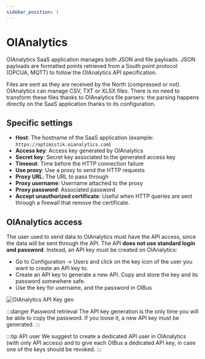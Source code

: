 ```yaml
---
sidebar_position: 1
---
```


# OIAnalytics
OIAnalytics SaaS application manages both JSON and file payloads. JSON payloads are formatted points retrieved from a 
South point protocol (OPCUA, MQTT) to follow the OIAnalytics API specification.

Files are sent as they are received by the North (compressed or not). OIAnalytics can manage CSV, TXT or XLSX files. 
There is no need to transform these files thanks to OIAnalytics file parsers: the parsing happens directly on the SaaS 
application thanks to its configuration.

## Specific settings
- **Host**: The hostname of the SaaS application (example: `https://optimistik.oianalytics.com`)
- **Access key**: Access key generated by OIAnalytics
- **Secret key**: Secret key associated to the generated access key
- **Timeout**: Time before the HTTP connection failure
- **Use proxy**: Use a proxy to send the HTTP requests
- **Proxy URL**: The URL to pass through
- **Proxy username**: Username attached to the proxy
- **Proxy password**: Associated password
- **Accept unauthorized certificate**: Useful when HTTP queries are sent through a firewall that remove the certificate.

## OIAnalytics access
The user used to send data to OIAnalytics must have the API access, since the data will be sent through the API. The API
**does not use standard login and password**. Instead, an API key must be created on OIAnalytics:
- Go to Configuration -> Users and click on the key icon of the user you want to create an API key to.
- Create an API key to generate a new API. Copy and store the key and its password somewhere safe.
- Use the key for username, and the password in OIBus

![OIAnalytics API Key gen](@site/static/img/guide/north/oianalytics/oia-api-key-gen.png)

:::danger Password retrieval
The API key generation is the only time you will be able to copy the password. If you loose it, a new API key must be 
generated.
:::

:::tip API user
We suggest to create a dedicated API user in OIAnalytics (with only API access) and to give each OIBus a dedicated API 
key, in case one of the keys should be revoked.
:::
